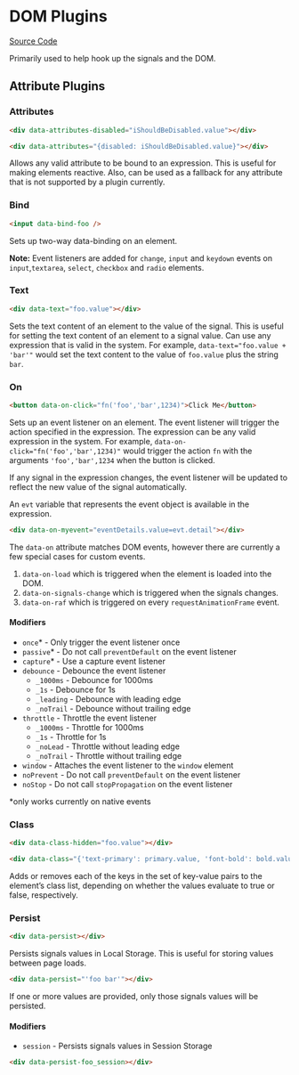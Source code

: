 # DOM Plugins

[Source Code](https://github.com/starfederation/datastar/blob/main/library/src/plugins/official/dom)

Primarily used to help hook up the signals and the DOM.

## Attribute Plugins

### Attributes

```html
<div data-attributes-disabled="iShouldBeDisabled.value"></div>
```

```html
<div data-attributes="{disabled: iShouldBeDisabled.value}"></div>
```

Allows any valid attribute to be bound to an expression. This is useful for making elements reactive. Also, can be used as a fallback for any attribute that is not supported by a plugin currently.

### Bind

```html
<input data-bind-foo />
```

Sets up two-way data-binding on an element.

**Note:** Event listeners are added for `change`, `input` and `keydown` events on `input`,`textarea`, `select`, `checkbox` and `radio` elements.

### Text

```html
<div data-text="foo.value"></div>
```

Sets the text content of an element to the value of the signal. This is useful for setting the text content of an element to a signal value. Can use any expression that is valid in the system. For example, `data-text="foo.value + 'bar'"` would set the text content to the value of `foo.value` plus the string `bar`.

### On

```html
<button data-on-click="fn('foo','bar',1234)">Click Me</button>
```

Sets up an event listener on an element. The event listener will trigger the action specified in the expression. The expression can be any valid expression in the system. For example, `data-on-click="fn('foo','bar',1234)"` would trigger the action `fn` with the arguments `'foo','bar',1234` when the button is clicked.

If any signal in the expression changes, the event listener will be updated to reflect the new value of the signal automatically.

An `evt` variable that represents the event object is available in the expression.

```html
<div data-on-myevent="eventDetails.value=evt.detail"></div>
```

The `data-on` attribute matches DOM events, however there are currently a few special cases for custom events.

1.  `data-on-load` which is triggered when the element is loaded into the DOM.
2.  `data-on-signals-change` which is triggered when the signals changes.
3.  `data-on-raf` which is triggered on every `requestAnimationFrame` event.

#### Modifiers

- `once`\* - Only trigger the event listener once
- `passive`\* - Do not call `preventDefault` on the event listener
- `capture`\* - Use a capture event listener
- `debounce` - Debounce the event listener
  - `_1000ms` - Debounce for 1000ms
  - `_1s` - Debounce for 1s
  - `_leading` - Debounce with leading edge
  - `_noTrail` - Debounce without trailing edge
- `throttle` - Throttle the event listener
  - `_1000ms` - Throttle for 1000ms
  - `_1s` - Throttle for 1s
  - `_noLead` - Throttle without leading edge
  - `_noTrail` - Throttle without trailing edge
- `window` - Attaches the event listener to the `window` element
- `noPrevent` - Do not call `preventDefault` on the event listener
- `noStop` - Do not call `stopPropagation` on the event listener

\*only works currently on native events

### Class

```html
<div data-class-hidden="foo.value"></div>
```

```html
<div data-class="{'text-primary': primary.value, 'font-bold': bold.value}"></div>
```

Adds or removes each of the keys in the set of key-value pairs to the element’s class list, depending on whether the values evaluate to true or false, respectively.

### Persist

```html
<div data-persist></div>
```

Persists signals values in Local Storage. This is useful for storing values between page loads.

```html
<div data-persist="'foo bar'"></div>
```

If one or more values are provided, only those signals values will be persisted.

#### Modifiers

- `session` - Persists signals values in Session Storage

```html
<div data-persist-foo_session></div>
```
